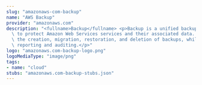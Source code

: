 ```yaml
---
slug: "amazonaws-com-backup"
name: "AWS Backup"
provider: "amazonaws.com"
description: "<fullname>Backup</fullname> <p>Backup is a unified backup service designed\
  \ to protect Amazon Web Services services and their associated data. Backup simplifies\
  \ the creation, migration, restoration, and deletion of backups, while also providing\
  \ reporting and auditing.</p>"
logo: "amazonaws.com-backup-logo.png"
logoMediaType: "image/png"
tags:
- name: "cloud"
stubs: "amazonaws.com-backup-stubs.json"
---
```

